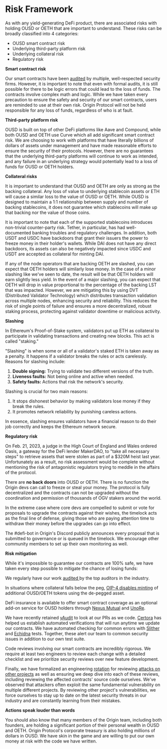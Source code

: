 # Risk Framework

As with any yield-generating DeFi product, there are associated risks with holding OUSD or OETH that are important to understand. These risks can be broadly classified into 4 categories:

* OUSD smart contract risk
* Underlying third-party platform risk
* Underlying collateral risk
* Regulatory risk

**Smart contract risk**

Our smart contracts have been [audited](https://docs.oeth.com/security-and-risks/audits) by multiple, well-respected security firms. However, it is important to note that even with formal audits, it is still possible for there to be logic errors that could lead to the loss of funds. The contracts involve complex math and logic. While we have taken every precaution to ensure the safety and security of our smart contracts, users are reminded to use at their own risk. Origin Protocol will not be held responsible for any loss of funds, regardless of who is at fault.

**Third-party platform risk**

OUSD is built on top of other DeFi platforms like Aave and Compound, while both OUSD and OETH use Curve which all add significant smart contract risk. We are choosing to work with platforms that have literally billions of dollars of assets under management and have made reasonable efforts to ensure the security of their protocols. However, there are no guarantees that the underlying third-party platforms will continue to work as intended, and any failure in an underlying strategy would potentially lead to a loss of funds for OUSD or OETH holders.

**Collateral risks**

It is important to understand that OUSD and OETH are only as strong as the backing collateral. Any loss of value to underlying stablecoin assets or ETH will cause a similar loss to the value of OUSD or OETH. While OUSD is designed to maintain a 1:1 relationship between supply and number of backing stablecoins, it does not guarantee which stablecoins will make up that backing nor the value of those coins.

It is important to note that each of the supported stablecoins introduces non-trivial counter-party risk. Tether, in particular, has had well-documented banking troubles and regulatory challenges. In addition, both USDT and USDC have backdoors that grant their issuers the power to freeze money in their holder's wallets. While DAI does not have any direct backdoors, its assets can also be negatively impacted since USDC and USDT are accepted as collateral for minting DAI.

If any of the node operators that are backing OETH are slashed, you can expect that OETH holders will similarly lose money. In the case of a minor slashing like we've seen to date, the result will be that OETH holders will earn slightly less yield. In the event of a major slashing, you can expect that OETH will drop in value proportional to the percentage of the backing LST that was impacted. However, we are mitigating this by using DVT (Distributed Validator Technology) which distributes transaction validation across multiple nodes, enhancing security and reliability. This reduces the risk of single points of failure and ensures a more decentralized, robust staking process, protecting against validator downtime or malicious activity.

**Slashing**

In Ethereum's Proof-of-Stake system, validators put up ETH as collateral to participate in validating transactions and creating new blocks. This act is called "staking."

"Slashing" is when some or all of a validator's staked ETH is taken away as a penalty. It happens if a validator breaks the rules or acts carelessly. Reasons for slashing include:

1. **Double signing:** Trying to validate two different versions of the truth.
2. **Liveness faults:** Not being online and active when needed.
3. **Safety faults:** Actions that risk the network's security.

Slashing is crucial for two main reasons:

1. It stops dishonest behavior by making validators lose money if they break the rules.
2. It promotes network reliability by punishing careless actions.

In essence, slashing ensures validators have a financial reason to do their job correctly and keeps the Ethereum network secure.

**Regulatory risk**

On Feb. 21, 2023, a judge in the High Court of England and Wales ordered Oasis, a gateway for the DeFi lender MakerDAO, to "take all necessary steps" to retrieve assets that were stolen as part of a $320M heist last year. Unfortunately as a result, no risk assessment would be complete without mentioning the risk of antagonistic regulators trying to meddle in the affairs of the protocol.

There are **no back doors** into OUSD or OETH. There is no function the Origin devs can call to freeze or steal your money. The protocol is fully decentralized and the contracts can not be upgraded without the coordination and permission of thousands of OGV stakers around the world.

In the extreme case where core devs are compelled to submit or vote for proposals to upgrade the contracts against their wishes, the timelock acts as the final line of defense, giving those who are paying attention time to withdraw their money before the upgrades can go into effect.

The #defi-bot in Origin's Discord publicly announces every proposal that is submitted to governance or is queued in the timelock. We encourage other community members to set up their own monitoring as well.

**Risk mitigation**

While it's impossible to guarantee our contracts are 100% safe, we have taken every step possible to mitigate the chance of losing funds:

We regularly have our work [audited ](https://docs.oeth.com/security-and-risks/audits)by the top auditors in the industry.

In situations where collateral falls below the peg, [OIP-4 disables minting](https://github.com/OriginProtocol/origin-dollar/issues/1000) of additional OUSD/OETH tokens using the de-pegged asset.

DeFi insurance is available to offer smart contract coverage as an optional add-on service for OUSD holders through [Nexus Mutual](https://v2.nexusmutual.io/cover/buy-cover) and [UnoRe](https://app.unore.io/buy-cover).

We have recently retained [yAudit](https://yaudit.dev/) to look at our PRs as we code. [Certora](https://www.certora.com/) has helped us establish automated verifications that will run anytime we update our contracts. We have automated checking for common errors with [Slither](https://github.com/crytic/slither) and [Echidna](https://github.com/crytic/echidna) tests. Together, these alert our team to common security issues in addition to our own test suite.

Code reviews involving our smart contracts are incredibly rigorous. We require at least two engineers to review each change with a detailed checklist and we prioritize security reviews over new feature development.

Finally, we have formalized an engineering [rotation](https://github.com/OriginProtocol/security/blob/master/incidents/ROTATION.md) for reviewing [attacks on other projects](https://github.com/OriginProtocol/security/tree/master/incidents) as well as ensuring we deep dive into each of these reviews, including reviewing the affected contracts' source code ourselves. We've observed that attackers often exploit the same fundamental vulnerability on multiple different projects. By reviewing other project's vulnerabilities, we force ourselves to stay up to date on the latest security threats in our industry and are constantly learning from their mistakes.

**Actions speak louder than words**

You should also know that many members of the Origin team, including both founders, are holding a significant portion of their personal wealth in OUSD and OETH. Origin Protocol's corporate treasury is also holding millions of dollars in OUSD. We have skin in the game and are willing to put our own money at risk with the code we have written.
